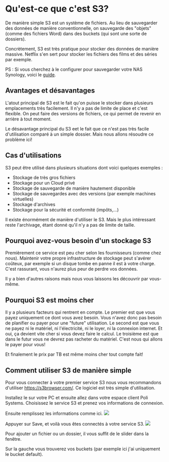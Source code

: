 # Qu'est-ce que c'est S3?

De manière simple S3 est un système de fichiers. Au lieu de sauvegarder des données de manière conventionnelle, on sauvegarde des "objets" (comme des fichiers Word) dans des buckets (qui sont une sorte de dossiers).

Concrètement, S3 est très pratique pour stocker des données de manière massive. Netflix s'en sert pour stocker les fichiers des films et des séries par exemple.

PS : Si vous cherchez à le configurer pour sauvegarder votre NAS Synology, voici le [guide](https://wiki.polisystems.ch/Francais/Hebergement/Hebergement-S3/Backup-S3-NAS-Synology/).

## Avantages et désavantages

L'atout principal de S3 est le fait qu'on puisse le stocker dans plusieurs emplacements très facilement.
Il n'y a pas de limite de place et c'est flexible.
On peut faire des versions de fichiers, ce qui permet de revenir en arrière à tout moment.

Le désavantage principal du S3 eet le fait que ce n'est pas très facile d'utilisation comparé à un simple dossier.
Mais nous allons résoudre ce problème ici!

## Cas d'utilisations

S3 peut être utilisé dans plusieurs situations dont voici quelques exemples :

- Stockage de très gros fichiers
- Stockage pour un Cloud privé
- Stockage de sauvegarde de manière hautement disponible
- Stockage de sauvegardes avec des versions (par exemple machines virtuelles)
- Stockage d'archives
- Stockage pour la sécurité et conformité (impôts,...)

Il existe énormément de manière d'utiliser le S3. Mais le plus intéressant reste l'archivage, étant donné qu'il n'y a pas de limite de taille.

## Pourquoi avez-vous besoin d'un stockage S3

Premièrement ce service est peu cher selon les fournisseurs (comme chez nous).
Maintenir votre propre infrastructure de stockage peut s'avérer coûteux, par exemple si un disque tombe en panne il est à votre charge.
C'est rassurant, vous n'aurez plus peur de perdre vos données.

Il y a bien d'autres raisons mais nous vous laissons les découvrir par vous-même.

## Pourquoi S3 est moins cher

Il y a plusieurs facteurs qui rentrent en compte. 
Le premier est que vous payez uniquement ce dont vous avez besoin. Vous n'avez donc pas besoin de planifier ou payer pour une "future" utilisation.
Le second est que vous ne payez ni le matériel, ni l'électricité, ni le loyer, ni la connexion internet. Et oui, ça devient vite cher si vous devez faire le calcul.
Le troisième est que dans le futur vous ne devrez pas racheter du matériel. C'est nous qui allons le payer pour vous!

Et finalement le prix par TB est même moins cher tout compte fait! 

## Comment utiliser S3 de manière simple

Pour vous connecter à votre premier service S3 nous vous recommandons d'utiliser https://s3browser.com/.
Ce logiciel est très simple d'utilisation. 

Installez le sur votre PC et ensuite allez dans votre espace client Poli Systems.
Choisissez le service S3 et prenez vos informations de connexion.

Ensuite remplissez les informations comme ici.
![](https://i.imgur.com/f8JjwVT.png)

Appuyer sur Save, et voilà vous êtes connectés à votre service S3.
![](https://i.imgur.com/72kHUf4.png)

Pour ajouter un fichier ou un dossier, il vous suffit de le slider dans la fenêtre.

Sur la gauche vous trouverez vos buckets (par exemple ici j'ai uniquement le bucket default).
